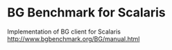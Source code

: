 # BG Benchmark for Scalaris
Implementation of BG client for Scalaris
http://www.bgbenchmark.org/BG/manual.html
